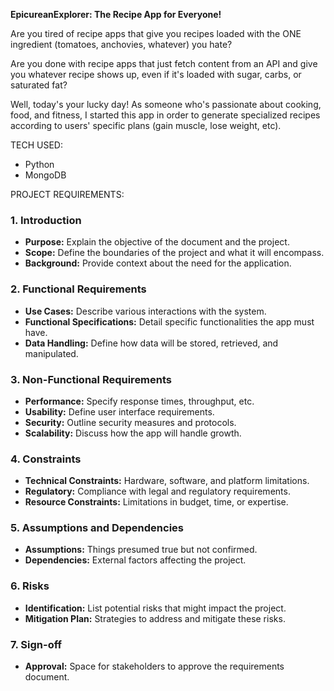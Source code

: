 **EpicureanExplorer: The Recipe App for Everyone!**

Are you tired of recipe apps that give you recipes loaded with the ONE ingredient (tomatoes, anchovies, whatever) you hate?

Are you done with recipe apps that just fetch content from an API and give you whatever recipe shows up, even if it's loaded with sugar, carbs, or saturated fat?

Well, today's your lucky day! As someone who's passionate about cooking, food, and fitness, I started this app in order to generate specialized recipes according to users' specific plans (gain muscle, lose weight, etc).

TECH USED:
- Python
- MongoDB

PROJECT REQUIREMENTS:

### 1. **Introduction**
   - **Purpose:** Explain the objective of the document and the project.
   - **Scope:** Define the boundaries of the project and what it will encompass.
   - **Background:** Provide context about the need for the application.

### 2. **Functional Requirements**
   - **Use Cases:** Describe various interactions with the system.
   - **Functional Specifications:** Detail specific functionalities the app must have.
   - **Data Handling:** Define how data will be stored, retrieved, and manipulated.

### 3. **Non-Functional Requirements**
   - **Performance:** Specify response times, throughput, etc.
   - **Usability:** Define user interface requirements.
   - **Security:** Outline security measures and protocols.
   - **Scalability:** Discuss how the app will handle growth.

### 4. **Constraints**
   - **Technical Constraints:** Hardware, software, and platform limitations.
   - **Regulatory:** Compliance with legal and regulatory requirements.
   - **Resource Constraints:** Limitations in budget, time, or expertise.

### 5. **Assumptions and Dependencies**
   - **Assumptions:** Things presumed true but not confirmed.
   - **Dependencies:** External factors affecting the project.

### 6. **Risks**
   - **Identification:** List potential risks that might impact the project.
   - **Mitigation Plan:** Strategies to address and mitigate these risks.

### 7. **Sign-off**
   - **Approval:** Space for stakeholders to approve the requirements document.
